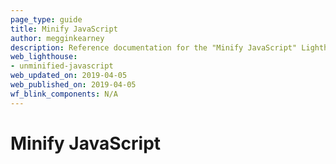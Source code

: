 ```yaml
---
page_type: guide
title: Minify JavaScript
author: megginkearney
description: Reference documentation for the "Minify JavaScript" Lighthouse audit.
web_lighthouse:
- unminified-javascript
web_updated_on: 2019-04-05
web_published_on: 2019-04-05
wf_blink_components: N/A
---
```


# Minify JavaScript